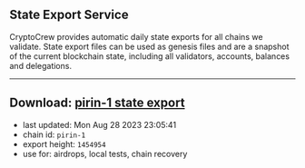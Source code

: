 ## State Export Service
CryptoCrew provides automatic daily state exports for all chains we validate. State export files can be used as genesis files and are a snapshot of the current blockchain state, including all validators, accounts, balances and delegations.

---
**Download: [pirin-1 state export](https://dl.ccvalidators.com/SERVICE/nolus/pirin-1_export_1454954.json)**
---

- last updated: Mon Aug 28 2023 23:05:41
- chain id: `pirin-1`
- export height: `1454954`
- use for: airdrops, local tests, chain recovery
